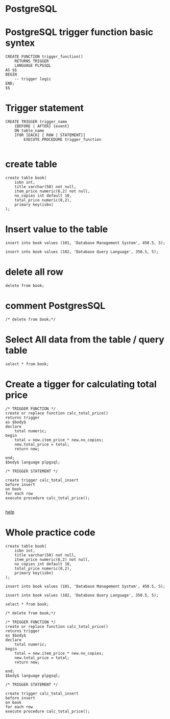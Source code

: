# PostgreSQL

# PostgreSQL trigger function basic syntex

```
CREATE FUNCTION trigger_function()
	RETURNS TRIGGER
  	LANGUAGE PLPGSQL
AS $$
BEGIN
	-- trigger logic
END;
$$

```
# Trigger statement

```
CREATE TRIGGER trigger_name
	{BEFORE | AFTER} {event}
	ON table_name
	[FOR [EACH] { ROW | STATEMENT}]
		EXECUTE PROCEDURE trigger_function
	
```

# create table
```
create table book(
	isbn int,
	title varchar(50) not null,
	item_price numeric(6,2) not null,
	no_copies int default 10,
	total_price numeric(8,2),
	primary key(isbn)
);
```
# Insert value to the table
```
insert into book values (101, 'Database Management System', 450.5, 5);

insert into book values (102, 'Database Query Language', 350.5, 5);

```
# delete all row
```
delete from book;

```
# comment PostgresSQL
```
/* delete from book;*/
```

# Select All data from the table / query table
```
select * from book;
```
# Create a tigger for calculating total price 
```
/* TRIGGER FUNCTION */
create or replace function calc_total_price()
returns trigger
as $body$
declare
	total numeric;
begin
	total = new.item_price * new.no_copies;
	new.total_price = total;
	return new;

end;
$body$ language plpgsql; 

/* TRIGGER STATEMENT */

create trigger calc_total_insert
before insert
on book
for each row
execute procedure calc_total_price();


```

[help](https://www.youtube.com/watch?v=9vn8cRDpEi4)

# Whole practice code
```
create table book(
	isbn int,
	title varchar(50) not null,
	item_price numeric(6,2) not null,
	no_copies int default 10,
	total_price numeric(8,2),
	primary key(isbn)
);

insert into book values (101, 'Database Management System', 450.5, 5);

insert into book values (102, 'Database Query Language', 350.5, 5);

select * from book;

/* delete from book;*/

/* TRIGGER FUNCTION */
create or replace function calc_total_price()
returns trigger
as $body$
declare
	total numeric;
begin
	total = new.item_price * new.no_copies;
	new.total_price = total;
	return new;

end;
$body$ language plpgsql; 

/* TRIGGER STATEMENT */

create trigger calc_total_insert
before insert
on book
for each row
execute procedure calc_total_price();


```
